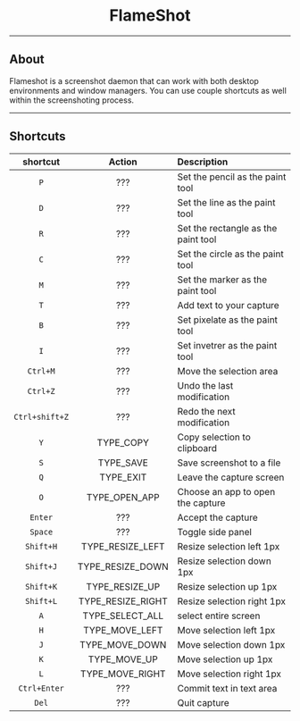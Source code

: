 <h1 align=center>FlameShot</h1>

---

## About

Flameshot is a screenshot daemon that can work with both desktop environments and window managers.
You can use couple shortcuts as well within the screenshoting process.

---

## Shortcuts

| shortcut | Action | Description |
|:--------:|:------:|:------------|
| `P` | ??? | Set the pencil as the paint tool |
| `D` | ??? | Set the line as the paint tool |
| `R` | ??? | Set the rectangle as the paint tool |
| `C` | ??? | Set the circle as the paint tool |
| `M` | ??? | Set the marker as the paint tool |
| `T` | ??? | Add text to your capture |
| `B` | ??? | Set pixelate as the paint tool |
| `I` | ??? | Set invetrer as the paint tool |
| `Ctrl+M` | ??? | Move the selection area |
| `Ctrl+Z` | ??? | Undo the last modification |
| `Ctrl+shift+Z` | ??? | Redo the next modification |
| `Y` | TYPE_COPY | Copy selection to clipboard |
| `S` | TYPE_SAVE | Save screenshot to a file |
| `Q` | TYPE_EXIT | Leave the capture screen |
| `O` | TYPE_OPEN_APP | Choose an app to open the capture |
| `Enter` | ??? | Accept the capture |
| `Space` | ??? | Toggle side panel |
| `Shift+H` | TYPE_RESIZE_LEFT | Resize selection left 1px |
| `Shift+J` | TYPE_RESIZE_DOWN | Resize selection down 1px |
| `Shift+K` | TYPE_RESIZE_UP | Resize selection up 1px |
| `Shift+L` | TYPE_RESIZE_RIGHT | Resize selection right 1px |
| `A` | TYPE_SELECT_ALL | select entire screen |
| `H` | TYPE_MOVE_LEFT | Move selection left 1px |
| `J` | TYPE_MOVE_DOWN | Move selection down 1px |
| `K` | TYPE_MOVE_UP | Move selection up 1px |
| `L` | TYPE_MOVE_RIGHT | Move selection right 1px |
| `Ctrl+Enter` | ??? | Commit text in text area |
| `Del` | ??? | Quit capture |
